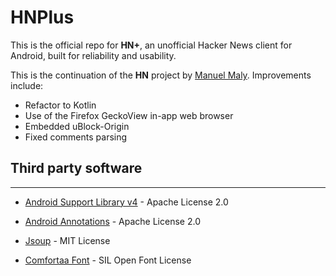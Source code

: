 # HNPlus

This is the official repo for **HN+**, an unofficial Hacker News client for Android, built for reliability and usability.  

This is the continuation of the **HN** project by [Manuel Maly](https://github.com/manmal/hn-android). Improvements include:

- Refactor to Kotlin
- Use of the Firefox GeckoView in-app web browser
- Embedded uBlock-Origin
- Fixed comments parsing

## Third party software
--------------------

* [Android Support Library v4](http://developer.android.com/tools/extras/support-library.html) - Apache License 2.0
* [Android Annotations](https://github.com/excilys/androidannotations) - Apache License 2.0
* [Jsoup](http://jsoup.org) - MIT License

* [Comfortaa Font](http://www.google.com/webfonts/specimen/Comfortaa) - SIL Open Font License
